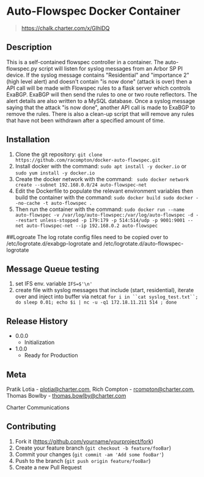 # Auto-Flowspec Docker Container

> https://chalk.charter.com/x/GIhlDQ 

## Description
This is a self-contained flowspec controller in a container.  The auto-flowspec.py script will listen for syslog messages from an Arbor SP PI device.  If the syslog message contains "Residential" and "importance 2" (high level alert) and doesn't contain "is now done" (attack is over) then a API call will be made with Flowspec rules to a flask server which controls ExaBGP.  ExaBGP will then send the rules to one or two route reflectors.  The alert details are also written to a MySQL database.
Once a syslog message saying that the attack "is now done", another API call is made to ExaBGP to remove the rules.  There is also a clean-up script that will remove any rules that have not been withdrawn after a specified amount of time.

## Installation
1. Clone the git repository:
`git clone https://github.com/racompton/docker-auto-flowspec.git`
2. Install docker with the command:
`sudo apt install -y docker.io` or `sudo yum install -y docker.io`
3. Create the docker network with the command:
` sudo docker network create --subnet 192.168.0.0/24 auto-flowspec-net`
4. Edit the Dockerfile to populate the relevant environment variables then build the container with the command: 
`sudo docker build sudo docker --no-cache -t auto-flowspec .`
5. Then run the container with the command: 
`sudo docker run --name auto-flowspec -v /var/log/auto-flowspec:/var/log/auto-flowspec -d --restart unless-stopped -p 179:179 -p 514:514/udp -p 9001:9001 --net auto-flowspec-net --ip 192.168.0.2 auto-flowspec`

##Logroate
The log rotate config files need to be copied over to  /etc/logrotate.d/exabgp-logrotate and /etc/logrotate.d/auto-flowspec-logrotate

## Message Queue testing
1.  set IFS env. variable
  `IFS=$'\n'`
2.  create file with syslog messages that include (start, residential), iterate over and inject into buffer via netcat
  `for i in ``cat syslog_test.txt``; do sleep 0.01; echo $i | nc -u -q1 172.18.11.211 514 ; done`

## Release History

* 0.0.0
    * Initialization
* 1.0.0
    * Ready for Production

## Meta

Pratik Lotia - plotia@charter.com,
Rich Compton - rcompton@charter.com,
Thomas Bowlby - thomas.bowlby@charter.com

Charter Communications

## Contributing

1. Fork it (<https://github.com/yourname/yourproject/fork>)
2. Create your feature branch (`git checkout -b feature/fooBar`)
3. Commit your changes (`git commit -am 'Add some fooBar'`)
4. Push to the branch (`git push origin feature/fooBar`)
5. Create a new Pull Request
